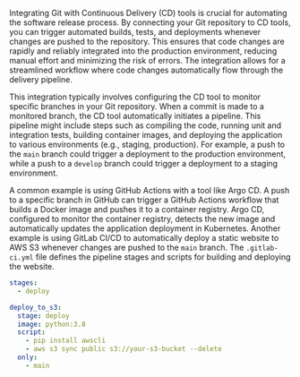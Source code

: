 Integrating Git with Continuous Delivery (CD) tools is crucial for automating the software release process. By connecting your Git repository to CD tools, you can trigger automated builds, tests, and deployments whenever changes are pushed to the repository. This ensures that code changes are rapidly and reliably integrated into the production environment, reducing manual effort and minimizing the risk of errors. The integration allows for a streamlined workflow where code changes automatically flow through the delivery pipeline.

This integration typically involves configuring the CD tool to monitor specific branches in your Git repository. When a commit is made to a monitored branch, the CD tool automatically initiates a pipeline. This pipeline might include steps such as compiling the code, running unit and integration tests, building container images, and deploying the application to various environments (e.g., staging, production). For example, a push to the `main` branch could trigger a deployment to the production environment, while a push to a `develop` branch could trigger a deployment to a staging environment.

A common example is using GitHub Actions with a tool like Argo CD. A push to a specific branch in GitHub can trigger a GitHub Actions workflow that builds a Docker image and pushes it to a container registry. Argo CD, configured to monitor the container registry, detects the new image and automatically updates the application deployment in Kubernetes. Another example is using GitLab CI/CD to automatically deploy a static website to AWS S3 whenever changes are pushed to the `main` branch. The `.gitlab-ci.yml` file defines the pipeline stages and scripts for building and deploying the website.

```yaml
stages:
  - deploy

deploy_to_s3:
  stage: deploy
  image: python:3.8
  script:
    - pip install awscli
    - aws s3 sync public s3://your-s3-bucket --delete
  only:
    - main
```